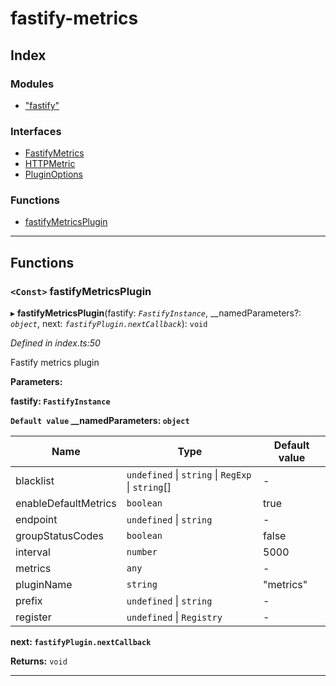 
#  fastify-metrics

## Index

### Modules

* ["fastify"](modules/_fastify_.md)

### Interfaces

* [FastifyMetrics](interfaces/fastifymetrics.md)
* [HTTPMetric](interfaces/httpmetric.md)
* [PluginOptions](interfaces/pluginoptions.md)

### Functions

* [fastifyMetricsPlugin](#fastifymetricsplugin)

---

## Functions

<a id="fastifymetricsplugin"></a>

### `<Const>` fastifyMetricsPlugin

▸ **fastifyMetricsPlugin**(fastify: *`FastifyInstance`*, __namedParameters?: *`object`*, next: *`fastifyPlugin.nextCallback`*): `void`

*Defined in index.ts:50*

Fastify metrics plugin

**Parameters:**

**fastify: `FastifyInstance`**

**`Default value` __namedParameters: `object`**

| Name | Type | Default value |
| ------ | ------ | ------ |
| blacklist | `undefined` \| `string` \| `RegExp` \| `string`[] | - |
| enableDefaultMetrics | `boolean` | true |
| endpoint | `undefined` \| `string` | - |
| groupStatusCodes | `boolean` | false |
| interval | `number` | 5000 |
| metrics | `any` | - |
| pluginName | `string` | &quot;metrics&quot; |
| prefix | `undefined` \| `string` | - |
| register | `undefined` \| `Registry` | - |

**next: `fastifyPlugin.nextCallback`**

**Returns:** `void`

___

